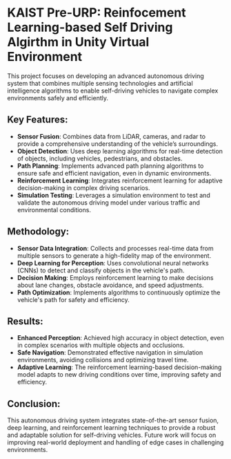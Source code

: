 # KAIST Pre-URP: Reinfocement Learning-based Self Driving Algirthm in Unity Virtual Environment

This project focuses on developing an advanced autonomous driving system that combines multiple sensing technologies and artificial intelligence algorithms to enable self-driving vehicles to navigate complex environments safely and efficiently.

## Key Features:
- **Sensor Fusion**: Combines data from LiDAR, cameras, and radar to provide a comprehensive understanding of the vehicle’s surroundings.
- **Object Detection**: Uses deep learning algorithms for real-time detection of objects, including vehicles, pedestrians, and obstacles.
- **Path Planning**: Implements advanced path planning algorithms to ensure safe and efficient navigation, even in dynamic environments.
- **Reinforcement Learning**: Integrates reinforcement learning for adaptive decision-making in complex driving scenarios.
- **Simulation Testing**: Leverages a simulation environment to test and validate the autonomous driving model under various traffic and environmental conditions.

## Methodology:
- **Sensor Data Integration**: Collects and processes real-time data from multiple sensors to generate a high-fidelity map of the environment.
- **Deep Learning for Perception**: Uses convolutional neural networks (CNNs) to detect and classify objects in the vehicle's path.
- **Decision Making**: Employs reinforcement learning to make decisions about lane changes, obstacle avoidance, and speed adjustments.
- **Path Optimization**: Implements algorithms to continuously optimize the vehicle's path for safety and efficiency.

## Results:
- **Enhanced Perception**: Achieved high accuracy in object detection, even in complex scenarios with multiple objects and occlusions.
- **Safe Navigation**: Demonstrated effective navigation in simulation environments, avoiding collisions and optimizing travel time.
- **Adaptive Learning**: The reinforcement learning-based decision-making model adapts to new driving conditions over time, improving safety and efficiency.

## Conclusion:
This autonomous driving system integrates state-of-the-art sensor fusion, deep learning, and reinforcement learning techniques to provide a robust and adaptable solution for self-driving vehicles. Future work will focus on improving real-world deployment and handling of edge cases in challenging environments.

